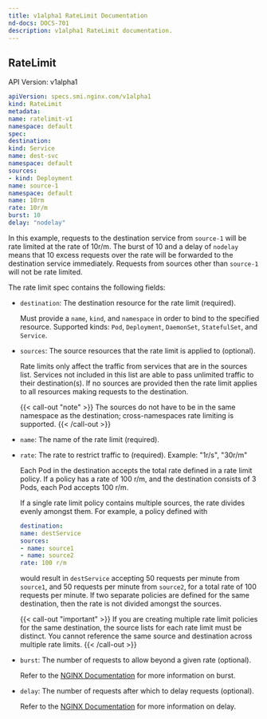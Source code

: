 ```yaml
---
title: v1alpha1 RateLimit Documentation
nd-docs: DOCS-701
description: v1alpha1 RateLimit documentation.
---
```


## RateLimit

API Version: v1alpha1

```yaml
apiVersion: specs.smi.nginx.com/v1alpha1
kind: RateLimit
metadata:
name: ratelimit-v1
namespace: default
spec:
destination:
kind: Service
name: dest-svc
namespace: default
sources:
- kind: Deployment
name: source-1
namespace: default
name: 10rm
rate: 10r/m
burst: 10
delay: "nodelay"
```

In this example, requests to the destination service from `source-1` will be rate limited at the rate of 10r/m.
The burst of 10 and a delay of `nodelay` means that 10 excess requests over the rate will be forwarded to the destination service immediately.
Requests from sources other than `source-1`  will not be rate limited.


The rate limit spec contains the following fields:

- `destination`: The destination resource for the rate limit (required).

  Must provide a `name`, `kind`, and `namespace` in order to bind to the specified resource. Supported kinds: `Pod`, `Deployment`, `DaemonSet`, `StatefulSet`, and `Service`.

- `sources`: The source resources that the rate limit is applied to (optional).

  Rate limits only affect the traffic from services that are in the sources list. Services not included in this
  list are able to pass unlimited traffic to their destination(s).
  If no sources are provided then the rate limit applies to all resources making requests to the destination.

  {{< call-out "note" >}} The sources do not have to be in the same namespace as the destination; cross-namespaces rate limiting is supported. {{< /call-out >}}

- `name`: The name of the rate limit (required).
- `rate`: The rate to restrict traffic to (required). Example: "1r/s", "30r/m"

  Each Pod in the destination accepts the total rate defined in a rate limit policy. If a policy has
  a rate of 100 r/m, and the destination consists of 3 Pods, each Pod accepts 100 r/m.

  If a single rate limit policy contains multiple sources, the rate divides evenly amongst them. For
  example, a policy defined with

  ```yaml
  destination:
  name: destService
  sources:
  - name: source1
  - name: source2
  rate: 100 r/m
  ```

  would result in `destService` accepting 50 requests per minute from `source1`, and 50 requests per minute
  from `source2`, for a total rate of 100 requests per minute. If two separate policies are defined for the
  same destination, then the rate is not divided amongst the sources.

  {{< call-out "important" >}}
  If you are creating multiple rate limit policies for the same destination, the source lists for each rate limit must be distinct.
  You cannot reference the same source and destination across multiple rate limits.
  {{< /call-out >}}

- `burst`: The number of requests to allow beyond a given rate (optional).

  Refer to the [NGINX Documentation](http://nginx.org/en/docs/http/ngx_http_limit_req_module.html#limit_req) for more information on burst.

- `delay`: The number of requests after which to delay requests (optional).

  Refer to the [NGINX Documentation](http://nginx.org/en/docs/http/ngx_http_limit_req_module.html#limit_req) for more information on delay.
